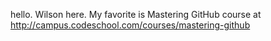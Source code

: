 hello. Wilson here.
My favorite is Mastering GitHub course at
http://campus.codeschool.com/courses/mastering-github
